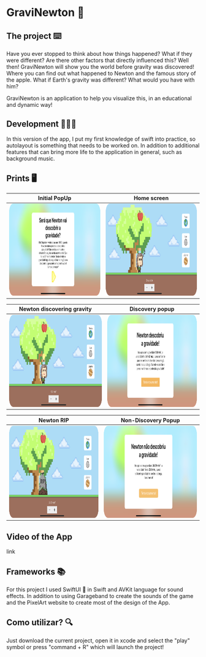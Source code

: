 # GraviNewton 🍎

## The project ⌨️

Have you ever stopped to think about how things happened? What if they were different? Are there other factors that directly influenced this? Well then! GraviNewton will show you the world before gravity was discovered! Where you can find out what happened to Newton and the famous story of the apple. What if Earth's gravity was different? What would you have with him?

GraviNewton is an application to help you visualize this, in an educational and dynamic way!

## Development 👩🏻‍💻

In this version of the app, I put my first knowledge of swift into practice, so autolayout is something that needs to be worked on. In addition to additional features that can bring more life to the application in general, such as background music.

## Prints 🖥️

Initial PopUp | Home screen
:-------------------------:|:-------------------------:
<img src="https://github.com/CynaraCosta/graviNewtonUIKit/blob/main/Screenshots/initpopup.png" alt="PopUp Inicial" width="500" height="240"> | <img src="https://github.com/CynaraCosta/graviNewtonUIKit/blob/main/Screenshots/sleep.png" alt="Tela Inicial" width="500" height="240"> 

Newton discovering gravity | Discovery popup
:-------------------------:|:-------------------------:
<img src="https://github.com/CynaraCosta/graviNewtonUIKit/blob/main/Screenshots/idea.png" alt="Newton descobrindo a gravidade" width="500" height="240"> | <img src="https://github.com/CynaraCosta/graviNewtonUIKit/blob/main/Screenshots/find.png" alt="PopUp de descoberta" width="500" height="240"> 

Newton RIP | Non-Discovery Popup
:-------------------------:|:-------------------------:
<img src="https://github.com/CynaraCosta/graviNewtonUIKit/blob/main/Screenshots/rip.png" alt="Newton RIP" width="500" height="240">  | <img src="https://github.com/CynaraCosta/graviNewtonUIKit/blob/main/Screenshots/notfind.png" alt="Newton nao descobriu" width="500" height="240"> 

## Video of the App 

link

## Frameworks 📚

For this project I used SwiftUI 👾 in Swift and AVKit language for sound effects. In addition to using Garageband to create the sounds of the game and the PixelArt website to create most of the design of the App.

## Como utilizar? 🔍

Just download the current project, open it in xcode and select the "play" symbol or press "command + R" which will launch the project!
